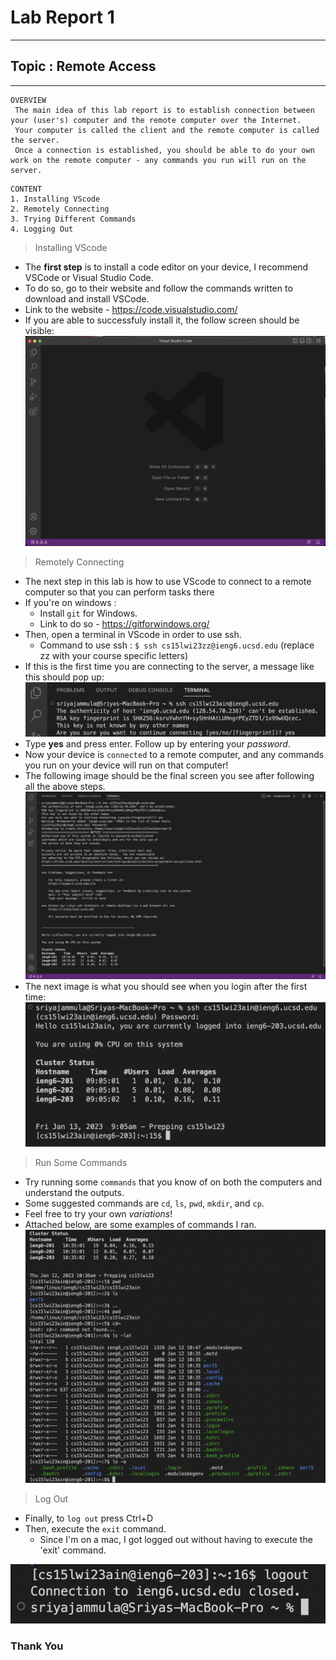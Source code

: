 # Lab Report 1
---
## Topic : Remote Access
---

```
OVERVIEW
 The main idea of this lab report is to establish connection between your (user's) computer and the remote computer over the Internet. 
 Your computer is called the client and the remote computer is called the server. 
 Once a connection is established, you should be able to do your own work on the remote computer - any commands you run will run on the server. 
```

```
CONTENT
1. Installing VScode
2. Remotely Connecting
3. Trying Different Commands
4. Logging Out
```

>  Installing VScode

- The **first step** is to install a code editor on your device, I recommend VSCode or Visual Studio Code.
- To do so, go to their website and follow the commands written to download and install VSCode.
- Link to the website - https://code.visualstudio.com/
- If you are able to successfuly install it, the follow screen should be visible:
![Image](first.png)


>  Remotely Connecting

- The next step in this lab is how to use VScode to connect to a remote computer so that you can perform tasks there
- If you're on windows : 
  - Install `git` for Windows.
  - Link to do so - https://gitforwindows.org/
- Then, open a terminal in VScode in order to use ssh.
  - Command to use ssh : `$ ssh cs15lwi23zz@ieng6.ucsd.edu` (replace zz with your course specific letters)
- If this is the first time you are connecting to the server, a message like this should pop up:
 ![Image](x.png)
- Type **yes** and press enter. Follow up by entering your *password*.
- Now your device is `connected` to a remote computer, and any commands you run on your device will run on that computer! 
- The following image should be the final screen you see after following all the above steps.
 ![Image](second.png)
- The next image is what you should see when you login after the first time: 
 ![Image](fourth.png)
 

>  Run Some Commands

- Try running some `commands` that you know of on both the computers and understand the outputs.
- Some suggested commands are `cd`, `ls`, `pwd`, `mkdir`, and `cp`. 
- Feel free to try your own *variations*!
- Attached below, are some examples of commands I ran.
![Image](third.png)


>  Log Out

- Finally, to `log out` press Ctrl+D
- Then, execute the `exit` command.
    - Since I'm on a mac, I got logged out without having to execute the 'exit' command.    

![Image](fifth.png)

### Thank You
